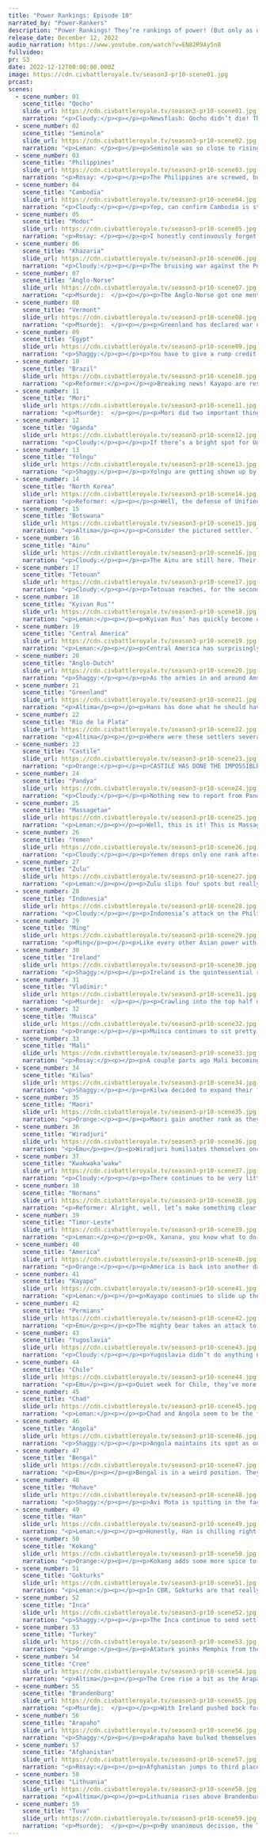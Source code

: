 ```yaml
---
title: "Power Rankings: Episode 10"
narrated_by: "Power-Rankers"
description: "Power Rankings! They’re rankings of power! (But only as of the instant of the end of the previous episode, as these are not meant to be future predictions!) Power Rankings!"
release_date: December 12, 2022
audio_narration: https://www.youtube.com/watch?v=EN82R9Ay5n8
fullvideo:
pr: S3
date: 2022-12-12T00:00:00.000Z
image: https://cdn.civbattleroyale.tv/season3-pr10-scene01.jpg
prcast:
scenes:
  - scene_number: 01
    scene_title: "Qocho"
    slide_url: https://cdn.civbattleroyale.tv/season3-pr10-scene01.jpg
    narration: "<p>Cloudy:</p><p></p><p>Newsflash: Qocho didn’t die! Their peace treaty with Tuva means they’re no longer at war with any immediate neighbors, but that wasn’t enough for us to move them out of last place, because they’re still soooo fucked lmao</p>"
  - scene_number: 02
    scene_title: "Seminole"
    slide_url: https://cdn.civbattleroyale.tv/season3-pr10-scene02.jpg
    narration: "<p>Leman: </p><p></p><p>Seminole was so close to rising above Philippines as the latter nosedived, but alas, that didn’t happen.</p>"
  - scene_number: 03
    scene_title: "Philippines"
    slide_url: https://cdn.civbattleroyale.tv/season3-pr10-scene03.jpg
    narration: "<p>Rosay: </p><p></p><p>The Philippines are screwed, but how screwed are they? This is the question that plagues the power rankers and we are actually pretty split on this. One side is arguing that the Philippines are going to likely be eliminated next part or that they’re the most vulnerable to elimination. On the other hand, the other half of the power rankers are taking a more moderate approach of saying the Philippines will not die due to ai not knowing naval warfare or just a last of trust in Kokang. As for me, while I do think Kokang’s AI is competent enough, naval AI early game is god awful and they might honestly just have too hard of a time landing. Of course if Timor Leste gets involved it’s probably curtains but that’s still an if.</p>"
  - scene_number: 04
    scene_title: "Cambodia"
    slide_url: https://cdn.civbattleroyale.tv/season3-pr10-scene04.jpg
    narration: "<p>Cloudy:</p><p></p><p>Yep, can confirm Cambodia is still here. Nice.</p>"
  - scene_number: 05
    scene_title: "Modoc"
    slide_url: https://cdn.civbattleroyale.tv/season3-pr10-scene05.jpg
    narration: "<p>Rosay: </p><p></p><p>I honestly continuously forget this civ exists every time I do my rankings, so that should tell you how much I care about these guys. They do technically have one of the highest production per city scores going for them in their singular city so that's kinda cool I guess.</p>"
  - scene_number: 06
    scene_title: "Khazaria"
    slide_url: https://cdn.civbattleroyale.tv/season3-pr10-scene06.jpg
    narration: "<p>Cloudy:</p><p></p><p>The bruising war against the Permians has finally ended, leaving what’s left of Khazaria to sit back and lick its wounds. Now it’s only a matter of time before someone finishes them off—the only real question is who.</p>"
  - scene_number: 07
    scene_title: "Anglo-Norse"
    slide_url: https://cdn.civbattleroyale.tv/season3-pr10-scene07.jpg
    narration: "<p>Msurdej:  </p><p></p><p>The Anglo-Norse got one mention this part, where we, if you squint in the top left corner of one slide, you can jussssssst make out an Anglo-Norse settler being city blocked by Vladimir. That’s how relevant they are.</p>"
  - scene_number: 08
    scene_title: "Vermont"
    slide_url: https://cdn.civbattleroyale.tv/season3-pr10-scene08.jpg
    narration: "<p>Msurdej:  </p><p></p><p>Greenland has declared war on Vermont, but surprisingly, Ethan Allen is holding his own. The first wave of Greenland troops has failed to take Windsor, and Holsteinsborg is now under attack by Vermont. In Burlington, Mayor Bernie Sanders has recruited Tang Taizong to help defend the city in case of an attack. Will it be enough to get Vermont out of the bottom 10? Probably not!</p>"
  - scene_number: 09
    scene_title: "Egypt"
    slide_url: https://cdn.civbattleroyale.tv/season3-pr10-scene09.jpg
    narration: "<p>Shaggy:</p><p></p><p>You have to give a rump credit for still trying their luck with throwing out new settlers. Ignoring, of course, the 3 other enemy settlers that could take any potential land left for Egypt. It’s do or die in their battle against irrelevancy, and they’re already down a few on irrelevancy.</p>"
  - scene_number: 10
    scene_title: "Brazil"
    slide_url: https://cdn.civbattleroyale.tv/season3-pr10-scene10.jpg
    narration: "<p>Reformer:</p><p></p><p>Breaking news! Kayapo are researching Education. Brazil sits in the corner awaiting execution. More at 11. </p>"
  - scene_number: 11
    scene_title: "Mori"
    slide_url: https://cdn.civbattleroyale.tv/season3-pr10-scene11.jpg
    narration: "<p>Msurdej:  </p><p></p><p>Mori did two important things this episode. First they made a third city. Second, they went back to war with North Korea. While their former city of Tajihi-Sarugake is damaged, it seems likely it will remain in North Korean hands. Sorry Mori</p>"
  - scene_number: 12
    scene_title: "Uganda"
    slide_url: https://cdn.civbattleroyale.tv/season3-pr10-scene12.jpg
    narration: "<p>Cloudy:</p><p></p><p>If there’s a bright spot for Uganda, it’s that they’re flipping Mbarara back and forth with Kilwa, and maybe if they time the peace treaty correctly they could keep it. But that’s really all they’ve got. There’s no room left for them to settle any more cities, and their only option now is to fortify their mountain core and hope nobody ever researches artillery. </p>"
  - scene_number: 13
    scene_title: "Yolngu"
    slide_url: https://cdn.civbattleroyale.tv/season3-pr10-scene13.jpg
    narration: "<p>Shaggy:</p><p></p><p>Yolngu are getting shown up by Timor-Leste being the better naval rival and Maori settling in interesting places on the Australian continent. Ho hum.</p>"
  - scene_number: 14
    scene_title: "North Korea"
    slide_url: https://cdn.civbattleroyale.tv/season3-pr10-scene14.jpg
    narration: "<p>Reformer: </p><p></p><p>Well, the defense of Unified Korea has been a success…for now. Ainu, Göktürks, Mori, Ming, none have been able to breach her walls. Still, these trials and tribulations are not over. A line of Ainu units cover the northern borders, Mori units funnel onto the peninsula one by one, and the Ming navy had managed to take Chongjin to half health by turn 136 when we last saw the peninsula. Now, as long as Kim realizes that the stooges to his north and east are mere distractions, he has a good chance to keep his dear peninsula united. But it will be easy to slip up with all this pressure. But hey…under pressure is where diamonds are formed!</p>"
  - scene_number: 15
    scene_title: "Botswana"
    slide_url: https://cdn.civbattleroyale.tv/season3-pr10-scene15.jpg
    narration: "<p>Altima</p><p></p><p>Consider the pictured settler. They are a metaphor. They are also a literal settler, but they are a metaphor as well. They did not move at all this part. Their homeland suffers for a lack of settled cities, and yet here they stand, doing nothing, settling nothing, while around them their neighbors continue to bulk up. They cannot settle on the mainland as is, but even an island would at least give Botswana the hope of an insurance policy when death comes for their core. Still, the settler stands still as the world moves around him.</p>"
  - scene_number: 16
    scene_title: "Ainu"
    slide_url: https://cdn.civbattleroyale.tv/season3-pr10-scene16.jpg
    narration: "<p>Cloudy:</p><p></p><p>The Ainu are still here. Their attack on North Korea failed, but we didn’t really expect much, did we? And in other exciting Ainu news... oh wait, that’s the end of my script. Cut?</p>"
  - scene_number: 17
    scene_title: "Tetouan"
    slide_url: https://cdn.civbattleroyale.tv/season3-pr10-scene17.jpg
    narration: "<p>Cloudy:</p><p></p><p>Tetouan reaches, for the second time, its all-time high of 43rd place,probably because they’re consolidating their recapture of Fes without facing any new war declarations. Tetouan are weak, to be sure, but at least they aren’t in imminent danger—and their biggest threats, the Normans, are starting to slip.</p>"
  - scene_number: 18
    scene_title: "Kyivan Rus’"
    slide_url: https://cdn.civbattleroyale.tv/season3-pr10-scene18.jpg
    narration: "<p>Leman:</p><p></p><p>Kyivan Rus’ has quickly become one of those three city nerds that's not quite bad enough for me to have a lot to talk about, but nowhere near good enough for me to want to analyze it in any way? Honestly, I feel like the most interesting thing about Kyiv now is who’s gonna take them over? Lithuania probably, given how much of a beast Lithuania is, but Vladimir would be fun too. Maybe even Turkey? We’ll see!</p>"
  - scene_number: 19
    scene_title: "Central America"
    slide_url: https://cdn.civbattleroyale.tv/season3-pr10-scene19.jpg
    narration: "<p>Leman:</p><p></p><p>Central America has surprisingly good science for a civ that is otherwise completely useless. They continue their slow slide down the rankings as three cities looks sillier and sillier.</p>"
  - scene_number: 20
    scene_title: "Anglo-Dutch"
    slide_url: https://cdn.civbattleroyale.tv/season3-pr10-scene20.jpg
    narration: "<p>Shaggy:</p><p></p><p>As the armies in and around Amsterdam and Skopje stare each other down across the river between them, William still clings to relevancy and intact borders. Despite their enemies’ best efforts, there haven’t been any major losses on the part of the Anglo-Dutch while they fight for their slice of Europe. Not that they have much chance of going beyond their existing borders, nor do they seem to have the inclination. The settling of Oviedo by Castile has boxed out the last remaining part of France for the Anglo-Dutch to settle. Better hope these 4 cities are enough to snipe a couple away from some neighbors because there don’t seem to be any remaining easy ways to get another.</p>"
  - scene_number: 21
    scene_title: "Greenland"
    slide_url: https://cdn.civbattleroyale.tv/season3-pr10-scene21.jpg
    narration: "<p>Altima</p><p></p><p>Hans has done what he should have done a while ago and declared war upon Vermont to try and take the Icelandic clay he should have settled eons ago. Anyway, between some statistical noise and them just kinda butchering it thus far, he slips four ranks despite doing The Correct Thing. So it goes.</p>"
  - scene_number: 22
    scene_title: "Rio de la Plata"
    slide_url: https://cdn.civbattleroyale.tv/season3-pr10-scene22.jpg
    narration: "<p>Altima</p><p></p><p>Where were these settlers several parts ago, Rio? Were you just too busy flailing ineffectually against Brazil to realize that everyone else was claiming territory until now? Well guess what, all that gets you is bad one-tile island cities whose biggest value is moderately trolling Chile by blocking off navigation. Congratulations.</p>"
  - scene_number: 23
    scene_title: "Castile"
    slide_url: https://cdn.civbattleroyale.tv/season3-pr10-scene23.jpg
    narration: "<p>Orange:</p><p></p><p>CASTILE HAS DONE THE IMPOSSIBLE, THEY ARE NOW ON THE MAP! This is the biggest thing that has happened to them this game, Vihreaa has finally brought them back from the void. Oh and they settled in Brittany I guess.</p>"
  - scene_number: 24
    scene_title: "Pandya"
    slide_url: https://cdn.civbattleroyale.tv/season3-pr10-scene24.jpg
    narration: "<p>Cloudy:</p><p></p><p>Nothing new to report from Pandya... they’re still trapped in Southern India, their neighbors are still Bengal and Afghanistan, and they’re still long-term fucked, even if they’re unlikely to go out particularly soon.</p>"
  - scene_number: 25
    scene_title: "Massagetae"
    slide_url: https://cdn.civbattleroyale.tv/season3-pr10-scene25.jpg
    narration: "<p>Leman:</p><p></p><p>Well, this is it! This is Massagetae’s chance to really turn this game around! After grabbing Asir from Yemen, Massagetae declares war on the former number one, Permians. Permians’ army is fully depleted, and they are currently dealing with last part’s (and maybe this part’s, no spoilers) number one, Tuva. This was the best time for Tomyrus to seek revenge and hopefully retake Oxus and maybe one or two more cities. Izhikar is already flipping!</p><p> </p><p>However.</p><p> </p><p>Massagetae might just not have the muscle to do what needs to be done. Permians’ army is small and overstretched, but, somehow, it's still larger than Massagetae’s. In fact, Permians’ eclipse Massagetae in every relevant stat, production, population, army size, and techs. Tomyrus is going to need to make this short and sweet, snipe Izikir, snipe, Oxus, and sue for peace. before Permians peace out with Tuva (or even worse, Afghanistan declares war. Like Permians, Massagetae seem to be the target of a coalition). If Permians get to fight Massagetae 1v1 right now, they would absolutely annihilate. However, right now, it’s not a 1v1 so absolutely doable. Tomyrus is absolutely balancing on a knife’s edge. This could go very right, or very wrong.</p>"
  - scene_number: 26
    scene_title: "Yemen"
    slide_url: https://cdn.civbattleroyale.tv/season3-pr10-scene26.jpg
    narration: "<p>Cloudy:</p><p></p><p>Yemen drops only one rank after losing their Caspian sea exclave to the Massagetae, which is probably because we never really thought they’d keep that city in the long run anyway. It’s a blow, to be sure, but in other stats Yemen is still doing alright, especially science, so we think they’ll stick around for a long time yet.</p>"
  - scene_number: 27
    scene_title: "Zulu"
    slide_url: https://cdn.civbattleroyale.tv/season3-pr10-scene27.jpg
    narration: "<p>Leman:</p><p></p><p>Zulu slips four spots but really, things are about the same as they were last time. Personally, I dropped five or so Zulu because I noticed their stats kinda suck? Like their military, city count, population, effective science, and production are all like, half of the top tiers. At least there’s a few more settling spots and a shot at redemption for Zulu.</p>"
  - scene_number: 28
    scene_title: "Indonesia"
    slide_url: https://cdn.civbattleroyale.tv/season3-pr10-scene28.jpg
    narration: "<p>Cloudy:</p><p></p><p>Indonesia’s attack on the Philippines is a good idea, but the signs suggest Kokang will get to the spoils first, so we don’t have a reason to raise Indonesia’s rank just yet. They did settle Borneo though, which is at least a step in the right direction.</p>"
  - scene_number: 29
    scene_title: "Ming"
    slide_url: https://cdn.civbattleroyale.tv/season3-pr10-scene29.jpg
    narration: "<p>Ming</p><p></p><p>Like every other Asian power with the coasts to try it, Ming has sent a fleet of triremes to die on the shores of Chongjin in a vain effort to break out of their box. They’d probably find better luck with their island settling or building up the Guangzhou colony, but hey, can’t blame them for trying I suppose.</p>"
  - scene_number: 30
    scene_title: "Ireland"
    slide_url: https://cdn.civbattleroyale.tv/season3-pr10-scene30.jpg
    narration: "<p>Shaggy:</p><p></p><p>Ireland is the quintessential rank 30 civ. Nobody is going to come kill them anytime soon, but they are proving time and time again that they can’t really go anywhere other than the British Isles. They’ll need to get better at fighting naval wars good if they want to take anything off of Brandenburg.</p>"
  - scene_number: 31
    scene_title: "Vladimir:"
    slide_url: https://cdn.civbattleroyale.tv/season3-pr10-scene31.jpg
    narration: "<p>Msurdej:  </p><p></p><p>Crawling into the top half of civs for the first time since Part 0, it’s Validimir! Ol’ Vsevolod is getting this bump due to having one of their main rivals, the Permains, get curb stomped by the Tuva. This can make a window of opportunity for Vsevolod to take some clay off the western permian cities. It’s a stretch, and risky, but if Vladimir wants to stay in the game, he’s gotta take risks.</p>"
  - scene_number: 32
    scene_title: "Muisca"
    slide_url: https://cdn.civbattleroyale.tv/season3-pr10-scene32.jpg
    narration: "<p>Orange:</p><p></p><p>Muisca continues to sit pretty while not doing much else. Inca is growing stronger in the south but Nemequene still has some places left to go. Namely, the Muisca need to attack Central America, America, or Kayapo (before they get too strong). If they fail to do that, they are just going to be stuck. This stagnant behavior isn’t good for them, so Muisca fans should be glad other civs are still doing worse otherwise our Colombian comrades would be much lower.</p>"
  - scene_number: 33
    scene_title: "Mali"
    slide_url: https://cdn.civbattleroyale.tv/season3-pr10-scene33.jpg
    narration: "<p>Rosay:</p><p></p><p>A couple parts ago Mali becoming an African powerhouse seemed likely albeit going at a slug's pace. Now they sit in 4th place out of probably the 2nd weakest continent in the game (first is Oceania) and are being threatened by Angola, Chad, debatably the Normans, and somehow Yugoslavia. The ONLY reason that Mali manages to consistently break the top 30 is because they were gifted a massive amount of expansion room at the start where it was impossible to not have a decent start up, but after that there has been NOTHING, not even a failed attack on Tetouan. Sometimes I think I'm too harsh on certain civs for appearing “lazy” but there's really no excuse here, Mali just blew it hard and I hope that somehow their one war with Brandenburg results in the backdoor naval invasion of the century, because at least Mali will have provided something to consider entertainment.</p>"
  - scene_number: 34
    scene_title: "Kilwa"
    slide_url: https://cdn.civbattleroyale.tv/season3-pr10-scene34.jpg
    narration: "<p>Shaggy:</p><p></p><p>Kilwa decided to expand their fitness regimen and took a class on flipping this week. Mbarara ended the part in Ugandan hands, but there is enough Kilwa military to continue the flips. They drop a rank in the shuffle but are maintaining well.</p>"
  - scene_number: 35
    scene_title: "Maori"
    slide_url: https://cdn.civbattleroyale.tv/season3-pr10-scene35.jpg
    narration: "<p>Orange:</p><p></p><p>Maori gain another rank as they slowly grow. The bankruptcy earlier had really hurt them but with more cities to go, time to grow, no threats, and some very weak Australian civs, it seems this Mk might just finally be the Maori time to shine. Hopefully they can keep it up and be the ones to unite the big island. </p>"
  - scene_number: 36
    scene_title: "Wiradjuri"
    slide_url: https://cdn.civbattleroyale.tv/season3-pr10-scene36.jpg
    narration: "<p>Emu</p><p></p><p>Wiradjuri humiliates themselves once again by declaring a war on the far smaller Yolngu and completely failing to get anywhere. Add that to increasing Maori presence on the continent, and the former masters of Australia look more and more like their title is being pulled out from under them. Let me rephrase that: they're throwing away that title just as fast as they physically can. This is 100% their fault. It takes a special kind of incompetence to bungle an Eastern Australia start when your western neighbors refuse to build even a single settler. Jesus, Windradyne, either get it together or leave the continent to someone who will.</p>"
  - scene_number: 37
    scene_title: "Kwakwaka’wakw"
    slide_url: https://cdn.civbattleroyale.tv/season3-pr10-scene37.jpg
    narration: "<p>Cloudy:</p><p></p><p>There continues to be very little to report from the quiet northwestern corner of North America, so unless something happens, expect the Kwaks to just keep floating around this part of the rankings. The only real news is probably the Gokturks settling on an island in the Bering Strait—so will Willie Seaweed assert dominance and punish this transgression? In all honesty—probably not.</p>"
  - scene_number: 38
    scene_title: "Normans"
    slide_url: https://cdn.civbattleroyale.tv/season3-pr10-scene38.jpg
    narration: "<p>Reformer: Alright, well, let’s make something clear here, it was NOT a quiet part for the Normans, despite what was a rather small amount of appearances therein. The war with Turkey continued to rage, while the war with Mali on the Normans’ other flank finally ended. Memphis ended the part in Turkey’s hands, but psh, it’s not that great of a city, it was basically just a participation trophy. Stats-wise they’re still pretty potent at 16th on the sheet, and that’s with a low military score dragging them down, so you know Guiscard is managing his economy just fine. But long-term prospects look a bit rough. Tetouan is the only viable target, still, and galleasses are still a ways away…I’m starting to feel a bit pessimistic, but there is time. </p>"
  - scene_number: 39
    scene_title: "Timor-Leste"
    slide_url: https://cdn.civbattleroyale.tv/season3-pr10-scene39.jpg
    narration: "<p>Leman:</p><p></p><p>Ok, Xanana, you know what to do. Declare war on Philippines and snipe both those cities. Get that elimination. I believe in you. Your stats are really good, but you’re starting to really lag in city count. You have the perfect opportunity to rectify that. Don’t let Indonesia or Kokang grab those cities, they’re not cool, they don’t deserve it. </p>"
  - scene_number: 40
    scene_title: "America"
    slide_url: https://cdn.civbattleroyale.tv/season3-pr10-scene40.jpg
    narration: "<p>Orange:</p><p></p><p>America is back into another dark age, their second one. I don’t know what the heck FDR is doing, but it clearly isn’t winning. America has some very nice stats, and yet they still feel like they are just bad. And the game agrees with me on their bad vibes given that it keeps sending them into dark ages. Dark ages make their cities grow slower, combined with their unhappiness basically means they aren’t going to be getting more pop anytime soon, quite the boon for an empire that really needs to keep on growing. At least for now the Appalachians still block Arapaho from busting down their doors too quickly. </p>"
  - scene_number: 41
    scene_title: "Kayapo"
    slide_url: https://cdn.civbattleroyale.tv/season3-pr10-scene41.jpg
    narration: "<p>Leman:</p><p></p><p>Kayapo continues to slide up the rankings as their production and military continues to climb. Kayapo is now top tier in production per city while still retaining their insane culture, population and science lead. They’re beelining Education as well, the tech that unlocks Universities, so expect that massive science lead to grow even further, and their rank to rise even higher.</p>"
  - scene_number: 42
    scene_title: "Permians"
    slide_url: https://cdn.civbattleroyale.tv/season3-pr10-scene42.jpg
    narration: "<p>Emu</p><p></p><p>The mighty bear takes an attack to their core by the current #1, kicking off the second major power drop of this game. It's a little early to start writing a eulogy, but it seems like the Permians just overextended themselves and are paying for it hard. They're not out of the running just yet, but they're fully at Tuva's mercy right now. They've even lost the city count crown to Arapaho. Barring a slick peace deal, Azykay looks destined to live out the rest of his days as a regional power, recounting the good old days and hoping ol' Donny doesn't come back to finish what he started. The king is dead, long live the king.</p>"
  - scene_number: 43
    scene_title: "Yugoslavia"
    slide_url: https://cdn.civbattleroyale.tv/season3-pr10-scene43.jpg
    narration: "<p>Cloudy:</p><p></p><p>Yugoslavia didn’t do anything noteworthy this episode, so there’s not really anything new to report here. However, I do think their power relative to the Normans is growing, and that could present future opportunities to break out of the box they’ve found themselves in, so stay tuned.</p>"
  - scene_number: 44
    scene_title: "Chile"
    slide_url: https://cdn.civbattleroyale.tv/season3-pr10-scene44.jpg
    narration: "<p>Emu</p><p></p><p>Quiet week for Chile, they've more or less run out of land for their little settling spree. They're a very normal piece of a very strange South America, being the undisputed masters of the south and not much else. They're the real dark horse of the region, what with everyone's focus being up north on the Kayapo-Inca-Muisca triangle. They have good stats, an absolutely massive army, and a great position. So, why are they overlooked? The answer is plain and simple: inactivity. They just haven't declared a single relevant war yet. But if they were to find themselves in one anyway, it'd be highly beneficial to them. So, is Allende going to snooze his way to defeat, or will the world learn to fear the anger of a patient man? Only Lacs knows.</p>"
  - scene_number: 45
    scene_title: "Chad"
    slide_url: https://cdn.civbattleroyale.tv/season3-pr10-scene45.jpg
    narration: "<p>Leman:</p><p></p><p>Chad and Angola seem to be the favorites in Africa right now, but don’t really compare well with the top dogs from the other continents. Their stats just don’t line up with other continental leaders like Brandenburg or Inca. That being said, Chad had a strong, if not standout part. They peaced out with Uganda and settled an eighth city. Room the neighborhood for more seems to be running out but there are a half dozen Angolan, Egyptian, and Yugoslav cities in the area Chad can easily snap up.</p>"
  - scene_number: 46
    scene_title: "Angola"
    slide_url: https://cdn.civbattleroyale.tv/season3-pr10-scene46.jpg
    narration: "<p>Shaggy:</p><p></p><p>Angola maintains its spot as one of the best hopes coming out of Africa. Their scattershot approach to settling the Sahara seems to be paying dividends as those cities make Mali’s work of expanding peacefully that much more difficult. With a strong core and a plethora of target options to take advantage of should they feel the need to flex their muscle, Angola is chugging along.</p>"
  - scene_number: 47
    scene_title: "Bengal"
    slide_url: https://cdn.civbattleroyale.tv/season3-pr10-scene47.jpg
    narration: "<p>Emu</p><p></p><p>Bengal is in a weird position. They're right between Afghanistan, who is moderately stronger than them, and Kokang, who is comparable. Being in the middle of a hard KOK and a graveyard of empires, their only real conquest opportunity is down in Pandya. This isn't nothing, and they can certainly pull it off at their current level of power, but it doesn't really inspire much confidence in their making it beyond the subcontinent. Anywhere else, these guys would be top 10, easy. It's just hard to justify when they need to defeat someone else just as strong to make anything of their current advantages.</p>"
  - scene_number: 48
    scene_title: "Mohave"
    slide_url: https://cdn.civbattleroyale.tv/season3-pr10-scene48.jpg
    narration: "<p>Shaggy:</p><p></p><p>Avi Mota is spitting in the face of cartographers across the cylinder, and I am here for it! The first civ that can truly call itself a globetrotter (Comanche settler =/= Comanche city), Mohave is growing on me as one of the wildcard contenders. If they can consolidate their borders at home and remain untouched by Arapaho trying to stall them out, they’ll have the makings of a top 10 civ soon enough.</p>"
  - scene_number: 49
    scene_title: "Han"
    slide_url: https://cdn.civbattleroyale.tv/season3-pr10-scene49.jpg
    narration: "<p>Leman:</p><p></p><p>Honestly, Han is chilling right now. They settled two more cities, bringing their total up to 11, and managed to significantly improve several of their stats, especially their population and effective science. They could use a little bit more army and production, but I can’t deny that they’re looking pretty decent. </p>"
  - scene_number: 50
    scene_title: "Kokang"
    slide_url: https://cdn.civbattleroyale.tv/season3-pr10-scene50.jpg
    narration: "<p>Orange:</p><p></p><p>Kokang adds some more spice to the sleepy southeast of Asia as they attack the Philippines and look to profit big off of it. Honestly they are looking really good at the moment, their biggest neighbors are Han and Bengal, neither of which can attack them, and all the rest are fairly weak. Yang has a nice game ahead of her at this rate.</p>"
  - scene_number: 51
    scene_title: "Gokturks"
    slide_url: https://cdn.civbattleroyale.tv/season3-pr10-scene51.jpg
    narration: "<p>Leman:</p><p></p><p>In CBR, Gokturks are that really dumb, really strong guy TV trope. Like Kronk from the Emperor’s New Groove. They have the largest military on the cylinder, by a pretty decent margin and have a solid production, while also being absolutely bottom tier in techs. Gokturks don’t even have Writing yet (the first, basic, science tech that unlocks libraries) and seem wholly uninterested in getting it. Right now, they’re working on Metal Casting, the tech that unlocks workshops, to further bolster their already good production. Personally, I’m not the biggest fan of this strategy long term but it’s working out right now.</p><p> </p><p>Also, if Bumin Qaghan is Kronk, then Raomi of Kayapo is probably Yzma. </p>"
  - scene_number: 52
    scene_title: "Inca"
    slide_url: https://cdn.civbattleroyale.tv/season3-pr10-scene52.jpg
    narration: "<p>Shaggy:</p><p></p><p>The Inca continue to send settlers into the Pacific which should prove fruitful in the midgame once they need easy launching points to raid up and down the coast. They still have the stats of a top-tier civ as they bide their time until the terrain of South America is more navigable.</p>"
  - scene_number: 53
    scene_title: "Turkey"
    slide_url: https://cdn.civbattleroyale.tv/season3-pr10-scene53.jpg
    narration: "<p>Orange:</p><p></p><p>Ataturk yoinks Memphis from the Normans after their ill-advised war declaration while also making peace with the raiding Vladimir in the north. Turkey’s got good science and a lot of cities so they can afford to sit for a sec and build up a bit more. They are also pretty well protected from their strong neighbors, so little to worry about. Gotta say, probably one of the strongest Middle East’s we have seen in the royale, and likely to go further still.</p>"
  - scene_number: 54
    scene_title: "Cree"
    slide_url: https://cdn.civbattleroyale.tv/season3-pr10-scene54.jpg
    narration: "<p>Altima</p><p></p><p>The Cree rise a bit as the Arapaho come down from the murder-high and settle into consolidation for the part. While the Cree remain the clear #2 power in North America, they do have some future problems to worry about- namely, the fact that Arapaho has twice the city count as them and a corresponding lead in production. Now, this is not unsalvageable- the Cree still have more room to settle, and have a notable tech and effective science lead (and the second highest Eff. Science in the cylinder!), so if they can press that technical advantage and claim some of the remaining space, they should still be in perfectly viable shape to fight the Arapaho later.</p>"
  - scene_number: 55
    scene_title: "Brandenburg"
    slide_url: https://cdn.civbattleroyale.tv/season3-pr10-scene55.jpg
    narration: "<p>Msurdej:  </p><p></p><p>With Ireland pushed back for now, Brandenburg can now focus on a new project: SCIENCE! Frederick has been lagging behind in the tech tree, sitting at 19, whereas other toip civs are mostly in the lower 20s (and Kayapo is at 24). But with the creation of the Shwedagon Paya, Brandenburg now has the 3rd most effective science (behind Cree and Kayapo) so getting back in the tech game should be easier for them . Especially as their Scandinavian holdings become more populated.</p>"
  - scene_number: 56
    scene_title: "Arapaho"
    slide_url: https://cdn.civbattleroyale.tv/season3-pr10-scene56.jpg
    narration: "<p>Shaggy:</p><p></p><p>Arapaho have bulked themselves up to a top 5 civ in terms of land, but their war with the Comanche has thinned out their carpet to an extent. There isn’t much anybody can do about it other than the Cree, but Pretty Nose has the production and the inclination (it seems) to remedy the military concerns in quick fashion. I wouldn’t be surprised to see Arapaho start eyeing American land once they are back to full strength.</p>"
  - scene_number: 57
    scene_title: "Afghanistan"
    slide_url: https://cdn.civbattleroyale.tv/season3-pr10-scene57.jpg
    narration: "<p>Rosay:</p><p></p><p>Afghanistan jumps to third place this part, and it’s well deserved too. Fundamentals are good as always, good options for city captures, nice stats, consistent AI etc., but there is one unique thing that makes them a possible game winning contender: the Permian war. Right now, the Permians are at war with Tuva and Massagetae, and Afghanistan shares a border with both. While Ockham’s razor dictates that the duo will curbstomp tuva and Afghanistan can take a border city or two, Massagetae could end up serving its troops to a meat grinder and give Afghanistan their next easy target. Honestly I really did not have all that much faith in Afghanistan, not really due to bad ai or anything just that the their terrain makes it hard to break out, though Afghanistan has successfully transversed its mountains and is now actually actively threatening other top tier powers like Turkey, and they play their cards right(tm) might be able to cause problems to its other super scary neighbor.</p>"
  - scene_number: 58
    scene_title: "Lithuania"
    slide_url: https://cdn.civbattleroyale.tv/season3-pr10-scene58.jpg
    narration: "<p>Altima</p><p></p><p>Lithuania rises above Brandenburg in the average esteem of the Rankers, as their better tech tree and scientific progression combined with a debatably better geographical position puts them shinier than the drab browns of the Germans. We’ll see how well they hold it, as they are closer to the rising powers of Asia while not really having the small fries that surround Brandenburg, but for now the stars look bright for the boys in blue (and red).</p>"
  - scene_number: 59
    scene_title: "Tuva"
    slide_url: https://cdn.civbattleroyale.tv/season3-pr10-scene59.jpg
    narration: "<p>Msurdej:  </p><p></p><p>By unanimous decision, the Tuva is the top spot for Episode 10. With a war against the Permians, Donduk has made his rivals cower and plummet before him. Sure, he didn't take Qocho out, but with the diplomatic problems that could have caused, maybe that’s better. Is it possible for him to fail still? Yes, but he’s in a hell of a good position in all stats and can still keep on rising for a long time.</p>"
---
```

